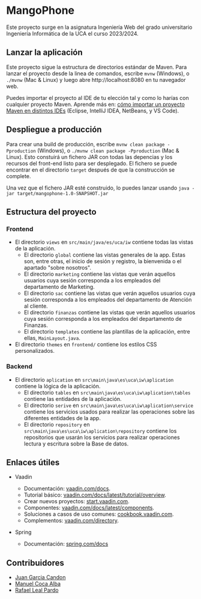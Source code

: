 # MangoPhone

Este proyecto surge en la asignatura Ingeniería Web del grado universitario Ingeniería Informática de la UCA el curso 2023/2024.

## Lanzar la aplicación

Este proyecto sigue la estructura de directorios estándar de Maven. Para lanzar el proyecto desde la linea de comandos,
escribe `mvnw` (Windows), o `./mvnw` (Mac & Linux) y luego abre http://localhost:8080 en tu navegador web.

Puedes importar el proyecto al IDE de tu elección tal y como lo harías con cualquier proyecto Maven.
Aprende más en: [cómo importar un proyecto Maven en distintos IDEs](https://vaadin.com/docs/latest/guide/step-by-step/importing) (Eclipse, IntelliJ IDEA, NetBeans, y VS Code).

## Despliegue a producción

Para crear una build de producción, escribe `mvnw clean package -Pproduction` (Windows), o `./mvnw clean package -Pproduction` (Mac & Linux).
Esto constuirá un fichero JAR con todas las depencias y los recursos del front-end listo para ser desplegado. El fichero se puede encontrar en 
el directorio `target` después de que la construcción se complete. 

Una vez que el fichero JAR esté construido, lo puedes lanzar usando
`java -jar target/mangophone-1.0-SNAPSHOT.jar`

## Estructura del proyecto
### Frontend
- El directorio `views` en `src/main/java/es/uca/iw` contiene todas las vistas de la aplicación.
  - El directorio `global` contiene las vistas generales de la app. Estas son, entre otras, el inicio de sesión y registro, la bienvenida o el apartado "sobre nosotros".
  - El directorio `marketing` contiene las vistas que verán aquellos usuarios cuya sesión corresponda a los empleados del departamento de Marketing.
  - El directorio `sac` contiene las vistas que verán aquellos usuarios cuya sesión corresponda a los empleados del departamento de Atención al cliente.
  - El directorio `finanzas` contiene las vistas que verán aquellos usuarios cuya sesión corresponda a los empleados del departamento de Finanzas.
  - El directorio `templates` contiene las plantillas de la aplicación, entre ellas, `MainLayout.java`.
- El directorio `themes` en `frontend/` contiene los estilos CSS personalizados.

### Backend
- El directorio `aplication` en `src\main\java\es\uca\iw\aplication` contiene la lógica de la aplicación.
  - El directorio `tables` en `src\main\java\es\uca\iw\aplication\tables` contiene las entidades de la aplicación.
  - El directorio `serive` en `src\main\java\es\uca\iw\aplication\service` contiene los servicios usados para realizar las operaciones sobre las diferentes entidades de la app.
  - El directorio `repository` en `src\main\java\es\uca\iw\aplication\repository` contiene los repositorios que usarán los servicios para realizar operaciones lectura y escritura sobre la Base de datos.
## Enlaces útiles

- Vaadin
  - Documentación: [vaadin.com/docs](https://vaadin.com/docs).
  - Tutorial básico: [vaadin.com/docs/latest/tutorial/overview](https://vaadin.com/docs/latest/tutorial/overview).
  - Crear nuevos proyectos: [start.vaadin.com](https://start.vaadin.com/).
  - Componentes: [vaadin.com/docs/latest/components](https://vaadin.com/docs/latest/components). 
  - Soluciones a casos de uso comunes: [cookbook.vaadin.com](https://cookbook.vaadin.com/).
  - Complementos: [vaadin.com/directory](https://vaadin.com/directory).

- Spring
  - Documentación: [spring.com/docs](https://docs.spring.io/spring-data/jpa/reference/#repositories)


## Contribuidores
- [Juan Garcia Candon](https://github.com/juuangarciac)
- [Manuel Coca Alba](https://github.com/Manuel-Coca)
- [Rafael Leal Pardo](https://github.com/falilp)
